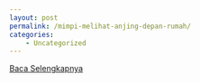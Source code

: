 ```yaml
---
layout: post
permalink: /mimpi-melihat-anjing-depan-rumah/
categories:
    - Uncategorized
---
```


[Baca Selengkapnya](/01)